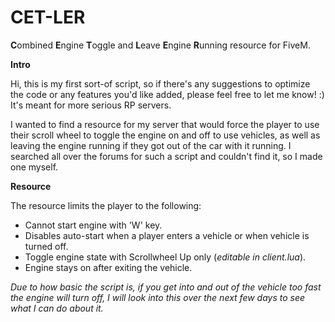 # CET-LER
**C**ombined **E**ngine **T**oggle and **L**eave **E**ngine **R**unning resource for FiveM.

**Intro**

Hi, this is my first sort-of script, so if there's any suggestions to optimize the code or any features you'd like added, please feel free to let me know! :) 
It's meant for more serious RP servers.

I wanted to find a resource for my server that would force the player to use their scroll wheel to toggle the engine on and off to use vehicles, as well as leaving the engine running if they got out of the car with it running. I searched all over the forums for such a script and couldn't find it, so I made one myself. 

**Resource**

The resource limits the player to the following:

* Cannot start engine with 'W' key.
* Disables auto-start when a player enters a vehicle or when vehicle is turned off.
* Toggle engine state with Scrollwheel Up only (*editable in client.lua*).
* Engine stays on after exiting the vehicle.

*Due to how basic the script is, if you get into and out of the vehicle too fast the engine will turn off, I will look into this over the next few days to see what I can do about it.*

